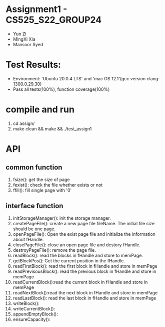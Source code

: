 # Assignment1 - CS525_S22_GROUP24
- Yun Zi
- MingXi Xia
- Mansoor Syed

# Test Results:
- Environment: 'Ubuntu 20.0.4 LTS' and 'mac OS 12.1'(gcc version clang-1300.0.29.30)
- Pass all tests(100%), function coverage(100%)

# compile and run
1. cd assign/
2. make clean && make && ./test_assign1

# API

## common function
1. fsize():  get the size of page
2. fexist(): check the file whether exists or not
3. ffill(): fill single page with '0'

## interface function
1. initStorageManager(): init the storage manager.
2. createPageFile(): create a new page file fileName. The initial file size should be one page.
3. openPageFile(): Open the exist page file and initialize the information about fHandle.
4. closePageFile(): close an open page file and destory fHandle.
5. destroyPageFile(): remove the page file.
6. readBlock():  read the blocks in fHandle and store to memPage.
7. getBlockPos(): Get the current position in the fHandle.
8. readFirstBlock(): read the first block in fHandle and store in memPage
9. readPrevisousBlock(): read the previous block in fHandle and store in memPage
10. readCurrentBlock():read the current block in fHandle and store in memPage
11. readNextBlock():read the next block in fHandle and store in memPage
12. readLastBlock(): read the last block in fHandle and store in memPage
13. writeBlock():
14. writeCurrentBlock(): 
15. appendEmptyBlock():
16. ensureCapacity():

